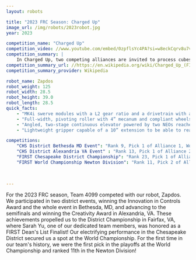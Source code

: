 ```yaml
---
layout: robots

title: "2023 FRC Season: Charged Up"
image_url: /img/robots/2023robot.jpg
year: 2023

competition_name: "Charged Up"
competition_video: //www.youtube.com/embed/0zpflsYc4PA?si=w8eckCqrv8u7vt2L
competition_summary: |
    In Charged Up, two competing alliances are invited to process cubes and cones to bring energy to their community. Each alliance brings energy to their community by retrieving their game pieces from substations and scoring it into the grid. Human players provide the game pieces to the robots from the substations. In the final moments of each match, alliance robots race to dock or engage with their charge station.
competition_summary_url: //https://en.wikipedia.org/wiki/Charged_Up_(FIRST)
competition_summary_provider: Wikipedia

robot_name: Zapdos 
robot_weight: 125
robot_width: 28.5
robot_height: 39.0
robot_length: 28.5
quick_facts:
    - "MK4i swerve modules with a L2 gear ratio and a drivetrain with a low center of gravity to minimize tipping"
    - "Full-width, pivoting roller with 4” mecanum and compliant wheels"
    - "Angled, two-stage continuous elevator powered by two NEOs reaches speeds up to 100 inches/second"
    - "Lightweight gripper capable of a 10” extension to be able to reach all the nodes and human player stations"

competitions:
    "CHS District Bethesda MD Event": "Rank 9, Pick 1 of Alliance 1, Won Finals"
    "CHS District Alexandria VA Event" : "Rank 13, Pick 1 of Alliance 2, Eliminated in Semifinals"
    "FIRST Chesapeake District Championship": "Rank 23, Pick 1 of Alliance 5, Eliminated in Semifinals"
    "FIRST World Championship Newton Division": "Rank 11, Pick 2 of Alliance 2, Eliminated in Semifinals"
    
    

---
```


For the 2023 FRC season, Team 4099 competed with our robot, Zapdos. We participated in two district events, winning the Innovation in Controls Award and the whole event in Bethesda, MD, and advancing to the semifinals and winning the Creativity Award in Alexandria, VA. These achievements propelled us to the District Championship in Fairfax, VA, where Sarah Yu, one of our dedicated team members, was honored as a FIRST Dean's List Finalist! Our electrifying  performance in the Chesapeake District secured us a spot at the World Championship. For the first time in our team's history, we were the first pick in the playoffs at the World Championship and ranked 11th in the Newton Division!

    
